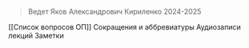 > Ведет Яков Александрович Кириленко 2024-2025

[[Список вопросов ОП]]
Сокращения и аббревиатуры
Аудиозаписи лекций
Заметки

